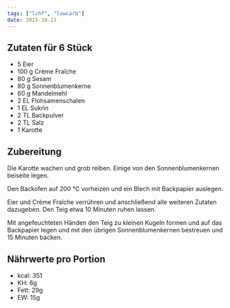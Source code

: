 ```yaml
---
tags: ["lchf", "lowcarb"]
date: 2015-10-21
---
```



## Zutaten für 6 Stück
- 5     Eier
- 100 g Crème Fraîche
- 80 g  Sesam
- 80 g  Sonnenblumenkerne
- 60 g  Mandelmehl
- 2 EL  Flohsamenschalen
- 1 EL  Sukrin
- 2 TL  Backpulver
- 2 TL  Salz
- 1     Karotte

## Zubereitung
Die Karotte wachen und grob reiben. Einige von den Sonnenblumenkernen beiseite legen.

Den Backofen auf 200 ℃ vorheizen und ein Blech mit Backpapier auslegen.

Eier und Crème Fraîche verrühren und anschließend alle weiteren Zutaten dazugeben. Den Teig etwa 10 Minuten ruhen lassen.

Mit angefeuchteten Händen den Teig zu kleinen Kugeln formen und auf das Backpapier legen und mit den übrigen Sonnenblumenkernen bestreuen und 15 Minuten backen.

## Nährwerte pro Portion
- kcal: 351
- KH:     6g
- Fett:  29g
- EW:    15g
